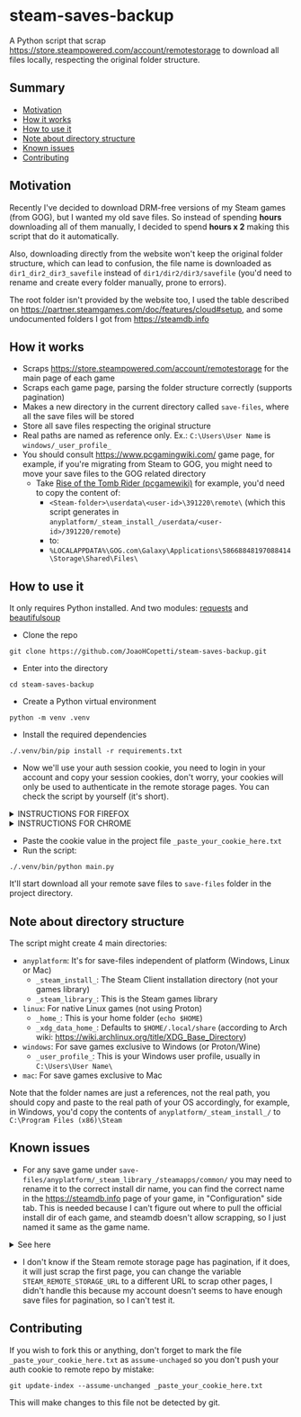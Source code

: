 # steam-saves-backup

A Python script that scrap https://store.steampowered.com/account/remotestorage to download all files locally, respecting the original folder structure.

## Summary
- [Motivation](#motivation)
- [How it works](#how-it-works)
- [How to use it](#how-to-use-it)
- [Note about directory structure](#note-about-directory-structure)
- [Known issues](#known-issues)
- [Contributing](#contributing)

## Motivation<a name="motivation"></a>
Recently I've decided to download DRM-free versions of my Steam games (from GOG), but I wanted my old save files. So instead of spending **hours** downloading all of them manually, I decided to spend **hours x 2** making this script that do it automatically. 

Also, downloading directly from the website won't keep the original folder structure, which can lead to confusion, the file name is downloaded as `dir1_dir2_dir3_savefile` instead of `dir1/dir2/dir3/savefile` (you'd need to rename and create every folder manually, prone to errors).

The root folder isn't provided by the website too, I used the table described on https://partner.steamgames.com/doc/features/cloud#setup, and some undocumented folders I got from https://steamdb.info

## How it works<a name="how-it-works"></a>
- Scraps https://store.steampowered.com/account/remotestorage for the main page of each game
- Scraps each game page, parsing the folder structure correctly (supports pagination)
- Makes a new directory in the current directory called `save-files`, where all the save files will be stored
- Store all save files respecting the original structure
- Real paths are named as reference only. Ex.: `C:\Users\User Name` is `windows/_user_profile_`
- You should consult https://www.pcgamingwiki.com/ game page, for example, if you're migrating from Steam to GOG, you might need to move your save files to the GOG related directory
  - Take [Rise of the Tomb Rider (pcgamewiki)](https://www.pcgamingwiki.com/wiki/Rise_of_the_Tomb_Raider#Save_game_data_location) for example, you'd need to copy the content of:
    - `<Steam-folder>\userdata\<user-id>\391220\remote\` (which this script generates in `anyplatform/_steam_install_/userdata/<user-id>/391220/remote`)
    - to:
    - `%LOCALAPPDATA%\GOG.com\Galaxy\Applications\58668848197088414\Storage\Shared\Files\`

## How to use it<a name="#how-to-use-it"></a>
It only requires Python installed. And two modules: [requests](https://pypi.org/project/requests/) and [beautifulsoup](https://pypi.org/project/BeautifulSoup/)

- Clone the repo
```
git clone https://github.com/JoaoHCopetti/steam-saves-backup.git
```

- Enter into the directory
```
cd steam-saves-backup
```
- Create a Python virtual environment
```
python -m venv .venv
```

- Install the required dependencies
```
./.venv/bin/pip install -r requirements.txt
```

- Now we'll use your auth session cookie, you need to login in your account and copy your session cookies, don't worry, your cookies will only be used to authenticate in the remote storage pages. You can check the script by yourself (it's short).

<details>
  <summary>
    INSTRUCTIONS FOR FIREFOX
  </summary>
  
  - Access https://store.steampowered.com
  - Login in your account (skip if you're logged already)
  - Open the DevTools (F12)
  - Go to Network tab, make sure "All" is selected
  <img width="1288" height="484" alt="image" src="https://github.com/user-attachments/assets/4a28af35-3408-4ee8-ac1f-c1912d244ecf" />
  
  - Refresh the page with DevTools open
  - Click on the very first item of this list (you might need to scroll up)
  - It'll open a new panel in the right called `Headers`
  - Scroll down a little until you see `Cookie:`
  - Right click in the value and `Copy Value`
  <img width="1079" height="532" alt="image" src="https://github.com/user-attachments/assets/d6827642-be50-4934-b08c-4fc899562cb8" />
</details>

<details>
  <summary>
    INSTRUCTIONS FOR CHROME
  </summary>
  
  - Access https://store.steampowered.com
  - Login in your account (skip if you're logged already)
  - Open the DevTools (F12)
  - Go to Network tab, make sure "All" is selected
<img width="1293" height="431" alt="image" src="https://github.com/user-attachments/assets/ff038ad8-5004-4743-8a28-ee6cc2141d4f" />

   - Refresh the page with DevTools open
   - Click on the very first item of this list (you might need to scroll up)
   - It'll open a new panel in the right called `Headers`
   - Scroll down a little until you see `Cookie:`
   - Double click the cookie value, then right click and copy it
<img width="1392" height="721" alt="image" src="https://github.com/user-attachments/assets/d39f381d-7174-49db-89dd-3b35961342db" />

</details>

- Paste the cookie value in the project file `_paste_your_cookie_here.txt`
- Run the script:
```
./.venv/bin/python main.py
```

It'll start download all your remote save files to `save-files` folder in the project directory.

## Note about directory structure<a name="#note-about-directory-structure"></a>
The script might create 4 main directories:
- `anyplatform`: It's for save-files independent of platform (Windows, Linux or Mac)
  - `_steam_install_`: The Steam Client installation directory (not your games library)
  - `_steam_library_`: This is the Steam games library
- `linux`: For native Linux games (not using Proton)
  - `_home_`: This is your home folder (`echo $HOME`)
  - `_xdg_data_home_`: Defaults to `$HOME/.local/share` (according to Arch wiki: https://wiki.archlinux.org/title/XDG_Base_Directory)
- `windows`: For save games exclusive to Windows (or Proton/Wine)
   - `_user_profile_`: This is your Windows user profile, usually in `C:\Users\User Name\`
- `mac`: For save games exclusive to Mac

Note that the folder names are just a references, not the real path, you should copy and paste to the real path of your OS accordingly, for example, in Windows, you'd copy the contents of `anyplatform/_steam_install_/` to `C:\Program Files (x86)\Steam`

## Known issues<a name="known-issues"></a>
- For any save game under `save-files/anyplatform/_steam_library_/steamapps/common/` you may need to rename it to the correct install dir name, you can find the correct name in the https://steamdb.info page of your game, in "Configuration" side tab. This is needed because I can't figure out where to pull the official install dir of each game, and steamdb doesn't allow scrapping, so I just named it same as the game name.
<details>
  <summary>See here</summary>
  https://steamdb.info/app/70/config/
  <img width="924" height="570" alt="image" src="https://github.com/user-attachments/assets/7c2a73c3-c112-4e95-b153-f04a673da3b7" />
</details>

- I don't know if the Steam remote storage page has pagination, if it does, it will just scrap the first page, you can change the variable `STEAM_REMOTE_STORAGE_URL` to a different URL to scrap other pages, I didn't handle this because my account doesn't seems to have enough save files for pagination, so I can't test it.

## Contributing<a name="#contributing"></a>
If you wish to fork this or anything, don't forget to mark the file `_paste_your_cookie_here.txt` as `assume-unchaged` so you don't push your auth cookie to remote repo by mistake:
```
git update-index --assume-unchanged _paste_your_cookie_here.txt
```
This will make changes to this file not be detected by git.


